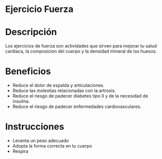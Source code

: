 # Ejercicio Fuerza

# Descripción

Los ejercicios de fuerza son actividades que sirven para mejorar tu salud cardiaca, la composicion del cuerpo y la densidad mineral de los huesos.

# Beneficios 

- Reduce el dolor de espalda y articulaciones.
- Reduce las molestias relacionadas con la artrosis.
- Reduce el riesgo de padecer diabetes tipo II y de la necesidad de insulina.
- Reduce el riesgo de padecer enfermedades cardiovasculares.

# Instrucciones 

- Levanta un peso adecuado
- Adopta la forma correcta en tu cuerpo
- Respira